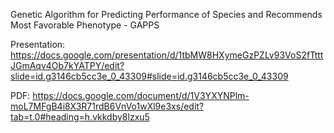 Genetic Algorithm for Predicting Performance of Species and Recommends Most Favorable Phenotype - GAPPS

Presentation:
https://docs.google.com/presentation/d/1tbMW8HXymeGzPZLv93VoS2fTtttJGmAqv4Ob7kYATPY/edit?slide=id.g3146cb5cc3e_0_43309#slide=id.g3146cb5cc3e_0_43309

PDF: 
https://docs.google.com/document/d/1V3YXYNPlm-moL7MFgB4i8X3R71rdB6VnVo1wXl9e3xs/edit?tab=t.0#heading=h.vkkdby8lzxu5
